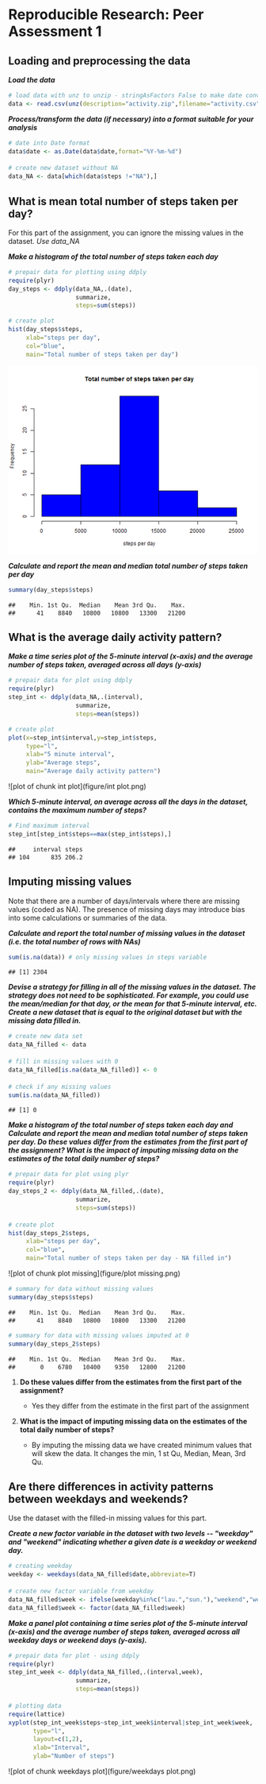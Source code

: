 # Reproducible Research: Peer Assessment 1


## Loading and preprocessing the data

**_Load the data_**

```r
# load data with unz to unzip - stringAsFactors False to make date conversion easier
data <- read.csv(unz(description="activity.zip",filename="activity.csv"),stringsAsFactors=F)
```

**_Process/transform the data (if necessary) into a format suitable for your analysis_**

```r
# date into Date format
data$date <- as.Date(data$date,format="%Y-%m-%d")

# create new dataset without NA 
data_NA <- data[which(data$steps !="NA"),]
```



## What is mean total number of steps taken per day?
For this part of the assignment, you can ignore the missing values in the dataset. *Use data_NA* 

**_Make a histogram of the total number of steps taken each day_**

```r
# prepair data for plotting using ddply
require(plyr)
day_steps <- ddply(data_NA,.(date),
                   summarize,
                   steps=sum(steps))
```


```r
# create plot
hist(day_steps$steps,
     xlab="steps per day",
     col="blue",
     main="Total number of steps taken per day")
```

![plot of chunk hist](figure/hist.png) 


**_Calculate and report the mean and median total number of steps taken per day_**

```r
summary(day_steps$steps)
```

```
##    Min. 1st Qu.  Median    Mean 3rd Qu.    Max. 
##      41    8840   10800   10800   13300   21200
```


## What is the average daily activity pattern?

**_Make a time series plot of the 5-minute interval (x-axis) and the average number of steps taken, averaged across all days (y-axis)_**

```r
# prepair data for plot using ddply
require(plyr)
step_int <- ddply(data_NA,.(interval),
                   summarize,
                   steps=mean(steps))
```


```r
# create plot
plot(x=step_int$interval,y=step_int$steps,
     type="l",
     xlab="5 minute interval",
     ylab="Average steps",
     main="Average daily activity pattern")
```

![plot of chunk int plot](figure/int plot.png) 


**_Which 5-minute interval, on average across all the days in the dataset, contains the maximum number of steps?_**

```r
# Find maximum interval 
step_int[step_int$steps==max(step_int$steps),]
```

```
##     interval steps
## 104      835 206.2
```

## Imputing missing values
Note that there are a number of days/intervals where there are missing values (coded as NA). The presence of missing days may introduce bias into some calculations or summaries of the data.

**_Calculate and report the total number of missing values in the dataset (i.e. the total number of rows with NAs)_**

```r
sum(is.na(data)) # only missing values in steps variable
```

```
## [1] 2304
```


**_Devise a strategy for filling in all of the missing values in the dataset. The strategy does not need to be sophisticated. For example, you could use the mean/median for that day, or the mean for that 5-minute interval, etc. Create a new dataset that is equal to the original dataset but with the missing data filled in._**


```r
# create new data set 
data_NA_filled <- data

# fill in missing values with 0
data_NA_filled[is.na(data_NA_filled)] <- 0

# check if any missing values
sum(is.na(data_NA_filled))
```

```
## [1] 0
```


**_Make a histogram of the total number of steps taken each day and Calculate and report the mean and median total number of steps taken per day. Do these values differ from the estimates from the first part of the assignment? What is the impact of imputing missing data on the estimates of the total daily number of steps?_**


```r
# prepair data for plot using plyr
require(plyr)
day_steps_2 <- ddply(data_NA_filled,.(date),
                   summarize,
                   steps=sum(steps))

# create plot
hist(day_steps_2$steps,
     xlab="steps per day",
     col="blue",
     main="Total number of steps taken per day - NA filled in")
```

![plot of chunk plot missing](figure/plot missing.png) 

```r
# summary for data without missing values 
summary(day_steps$steps)
```

```
##    Min. 1st Qu.  Median    Mean 3rd Qu.    Max. 
##      41    8840   10800   10800   13300   21200
```

```r
# summary for data with missing values imputed at 0
summary(day_steps_2$steps)
```

```
##    Min. 1st Qu.  Median    Mean 3rd Qu.    Max. 
##       0    6780   10400    9350   12800   21200
```

 1. **Do these values differ from the estimates from the first part of the assignment?** 
    * Yes they differ from the estimate in the first part of the assignment
    
 2. **What is the impact of imputing missing data on the estimates of the total daily number of steps?**
    * By imputing the missing data we have created minimum values that will skew the data. It changes the min, 1 st Qu, Median, Mean, 3rd Qu. 


## Are there differences in activity patterns between weekdays and weekends?
Use the dataset with the filled-in missing values for this part.

**_Create a new factor variable in the dataset with two levels -- "weekday" and "weekend" indicating whether a given date is a weekday or weekend day._**

```r
# creating weekday
weekday <- weekdays(data_NA_filled$date,abbreviate=T)

# create new factor variable from weekday
data_NA_filled$week <- ifelse(weekday%in%c("lau.","sun."),"weekend","weekday")
data_NA_filled$week <- factor(data_NA_filled$week)
```

**_Make a panel plot containing a time series plot of the 5-minute interval (x-axis) and the average number of steps taken, averaged across all weekday days or weekend days (y-axis)._**

```r
# prepair data for plot - using ddply
require(plyr)
step_int_week <- ddply(data_NA_filled,.(interval,week),
                   summarize,
                   steps=mean(steps))

# plotting data
require(lattice)
xyplot(step_int_week$steps~step_int_week$interval|step_int_week$week,
       type="l",
       layout=c(1,2),
       xlab="Interval",
       ylab="Number of steps")
```

![plot of chunk weekdays plot](figure/weekdays plot.png) 
